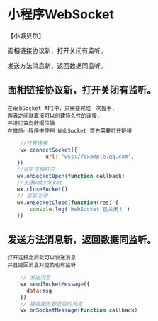 # 小程序WebSocket

【小城贝尔】

面相链接协议新，打开关闭有监听。

发送方法消息新，返回数据同监听。

## 面相链接协议新，打开关闭有监听。
    在WebSocket API中，只需要完成一次握手，
    两者之间就直接可以创建持久性的连接，
    并进行双向数据传输
    在微信小程序中使用 WebSocket 首先需要打开链接
```js
    //打开连接
    wx.connectSocket({
            url: 'wss://example.qq.com',
   })
   //监听连接打开
   wx.onSocketOpen(function callback)
   //关闭websocket
   wx.closeSocket()
   // 监听关闭
   wx.onSocketClose(function(res) {
       console.log('WebSocket 已关闭！')
   })
```
## 发送方法消息新，返回数据同监听。
    打开连接之后就可以发送消息
    并且返回消息对应的也有监听
```js
    // 发送消息
    wx.sendSocketMessage({
      data:msg
    })
    // 接收服务器返回的消息
    wx.onSocketMessage(function callback)
```